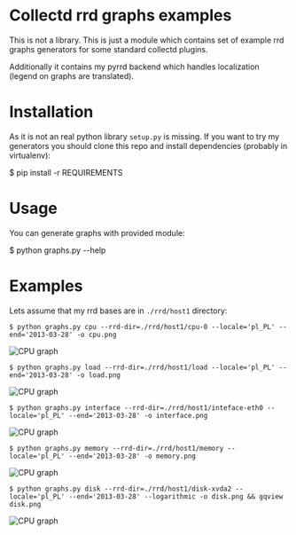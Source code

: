 Collectd rrd graphs examples
============================

This is not a library. This is just a module which contains set of example rrd graphs generators for some standard collectd plugins.

Additionally it contains my pyrrd backend which handles localization (legend on graphs are translated).

# Installation
As it is not an real python library `setup.py` is missing. If you want to try my generators you should clone this repo and install dependencies (probably in virtualenv):

$ pip install -r REQUIREMENTS

# Usage
You can generate graphs with provided module:

$ python graphs.py --help

# Examples

Lets assume that my rrd bases are in `./rrd/host1` directory:

    $ python graphs.py cpu --rrd-dir=./rrd/host1/cpu-0 --locale='pl_PL' --end='2013-03-28' -o cpu.png

![CPU graph](https://github.com/paluh/collectd-rrd-graphs-in-python/blob/master/examples/cpu.png)


    $ python graphs.py load --rrd-dir=./rrd/host1/load --locale='pl_PL' --end='2013-03-28' -o load.png

![CPU graph](https://github.com/paluh/collectd-rrd-graphs-in-python/blob/master/examples/load.png)


    $ python graphs.py interface --rrd-dir=./rrd/host1/inteface-eth0 --locale='pl_PL' --end='2013-03-28' -o interface.png

![CPU graph](https://github.com/paluh/collectd-rrd-graphs-in-python/blob/master/examples/interface.png)


    $ python graphs.py memory --rrd-dir=./rrd/host1/memory --locale='pl_PL' --end='2013-03-28' -o memory.png

![CPU graph](https://github.com/paluh/collectd-rrd-graphs-in-python/blob/master/examples/memory.png)


    $ python graphs.py disk --rrd-dir=./rrd/host1/disk-xvda2 --locale='pl_PL' --end='2013-03-28' --logarithmic -o disk.png && gqview disk.png

![CPU graph](https://github.com/paluh/collectd-rrd-graphs-in-python/blob/master/examples/disk.png)
